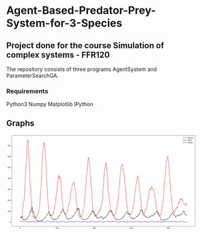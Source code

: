 # Agent-Based-Predator-Prey-System-for-3-Species
## Project done for the course Simulation of complex systems - FFR120
The repository consists of three programs AgentSystem and ParameterSearchGA.

### Requirements
Python3
Numpy
Matplotlib
IPython

## Graphs 
![Screenshot](HuntingMooseRestrainto900.png)

